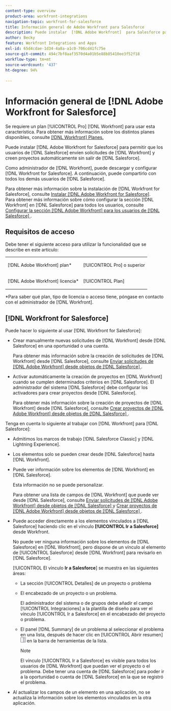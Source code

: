 ```yaml
---
content-type: overview
product-area: workfront-integrations
navigation-topic: workfront-for-salesforce
title: Información general de Adobe Workfront para Salesforce
description: Puede instalar  [!DNL Adobe Workfront]  para Salesforce para permitir que los usuarios de Salesforce envíen solicitudes de  [!DNL Workfront]  y creen proyectos automáticamente sin salir de Salesforce.
author: Becky
feature: Workfront Integrations and Apps
exl-id: 65d4cdae-1d34-4a8a-a1c0-706cd41fc75e
source-git-commit: 494c7bf8aaf3570d4a01b5e88b85410ee3f52f18
workflow-type: tm+mt
source-wordcount: '437'
ht-degree: 94%

---
```


# Información general de [!DNL Adobe Workfront for Salesforce]

Se requiere un plan [!UICONTROL Pro] [!DNL Workfront] para usar esta característica. Para obtener más información sobre los distintos planes disponibles, consulte [[!DNL Workfront] Planes.](https://www.workfront.com/plans)

Puede instalar [!DNL Adobe Workfront for Salesforce] para permitir que los usuarios de [!DNL Salesforce] envíen solicitudes de [!DNL Workfront] y creen proyectos automáticamente sin salir de [!DNL Salesforce].

Como administrador de [!DNL Workfront], puede descargar y configurar [!DNL Workfront for Salesforce]. A continuación, puede compartirlo con todos los demás usuarios de [!DNL Salesforce].

Para obtener más información sobre la instalación de [!DNL Workfront for Salesforce], consulte [Instalar [!DNL Adobe Workfront for Salesforce]](../../workfront-integrations-and-apps/using-workfront-with-salesforce/install-workfront-for-salesforce.md).\
Para obtener más información sobre cómo configurar la sección [!DNL Workfront] en [!DNL Salesforce] para todos los usuarios, consulte [Configurar la sección  [!DNL Adobe Workfront]  para los usuarios de  [!DNL Salesforce] ](../../workfront-integrations-and-apps/using-workfront-with-salesforce/configure-wf-section-for-salesforce-users.md).

## Requisitos de acceso

Debe tener el siguiente acceso para utilizar la funcionalidad que se describe en este artículo:

<table style="table-layout:auto"> 
 <col> 
 <col> 
 <tbody> 
  <tr> 
   <td role="rowheader">[!DNL Adobe Workfront] plan*</td> 
   <td> <p>[!UICONTROL Pro] o superior</p> </td> 
  </tr> 
  <tr> 
   <td role="rowheader">[!DNL Adobe Workfront] licencia*</td> 
   <td> <p>[!UICONTROL Plan]</p> </td> 
  </tr> 
 </tbody> 
</table>

&#42;Para saber qué plan, tipo de licencia o acceso tiene, póngase en contacto con el administrador de [!DNL Workfront].

## [!DNL Workfront for Salesforce]

Puede hacer lo siguiente al usar [!DNL Workfront for Salesforce]:

* Crear manualmente nuevas solicitudes de [!DNL Workfront] desde [!DNL Salesforce] en una oportunidad o una cuenta.

  Para obtener más información sobre la creación de solicitudes de [!DNL Workfront] desde [!DNL Salesforce], consulte [Enviar solicitudes de  [!DNL Adobe Workfront]  desde objetos de  [!DNL Salesforce] ](../../workfront-integrations-and-apps/using-workfront-with-salesforce/submit-workfront-requests-from-salesforce-objects.md).

* Activar automáticamente la creación de proyectos en [!DNL Workfront] cuando se cumplen determinados criterios en [!DNL Salesforce]. El administrador del sistema [!DNL Salesforce] debe configurar los activadores para crear proyectos desde [!DNL Salesforce].

  Para obtener más información sobre la creación de proyectos de [!DNL Workfront] desde [!DNL Salesforce], consulte [Crear proyectos de  [!DNL Adobe Workfront]  desde objetos de  [!DNL Salesforce] ](../../workfront-integrations-and-apps/using-workfront-with-salesforce/create-wf-projects-from-salesforce-objects.md).

Tenga en cuenta lo siguiente al trabajar con [!DNL Workfront] para [!DNL Salesforce]:

* Admitimos los marcos de trabajo [!DNL Salesforce Classic] y [!DNL Lightning Experience].
* Los elementos solo se pueden crear desde [!DNL Salesforce] hasta [!DNL Workfront].
* Puede ver información sobre los elementos de [!DNL Workfront] en [!DNL Salesforce].

  Esta información no se puede personalizar.

  Para obtener una lista de campos de [!DNL Workfront] que puede ver desde [!DNL Salesforce], consulte [Enviar solicitudes de  [!DNL Adobe Workfront]  desde objetos de  [!DNL Salesforce] ](../../workfront-integrations-and-apps/using-workfront-with-salesforce/submit-workfront-requests-from-salesforce-objects.md) y [Crear proyectos de  [!DNL Adobe Workfront]  desde objetos de  [!DNL Salesforce] ](../../workfront-integrations-and-apps/using-workfront-with-salesforce/create-wf-projects-from-salesforce-objects.md).

* Puede acceder directamente a los elementos vinculados a [!DNL Salesforce] haciendo clic en el vínculo **[!UICONTROL Ir a Salesforce]** desde Workfront.

  No puede ver ninguna información sobre los elementos de [!DNL Salesforce] en [!DNL Workfront], pero dispone de un vínculo al elemento de [!UICONTROL Salesforce] desde [!DNL Workfront] para revisarlo en [!DNL Salesforce].

  [!UICONTROL El vínculo **Ir a Salesforce**] se muestra en las siguientes áreas:

   * La sección [!UICONTROL Detalles] de un proyecto o problema
   * El encabezado de un proyecto o un problema.

     El administrador del sistema o de grupos debe añadir el campo [!UICONTROL Integraciones] a la plantilla de diseño para ver el vínculo [!UICONTROL Ir a Salesforce] en el encabezado del proyecto o problema.
   * El panel [!DNL Summary] de un problema al seleccionar el problema en una lista, después de hacer clic en [!UICONTROL Abrir resumen] ![icono del panel de resumen](assets/summary-panel-icon.png) en la barra de herramientas de la lista.

     >[!NOTE]
     >
     >El vínculo [!UICONTROL Ir a Salesforce] es visible para todos los usuarios de [!DNL Workfront] que puedan ver el proyecto o el problema. Debe tener una cuenta de [!DNL Salesforce] para poder ir a la oportunidad o cuenta de [!DNL Salesforce] en la que se registró el problema.

* Al actualizar los campos de un elemento en una aplicación, no se actualiza la información sobre los elementos vinculados en la otra aplicación.
